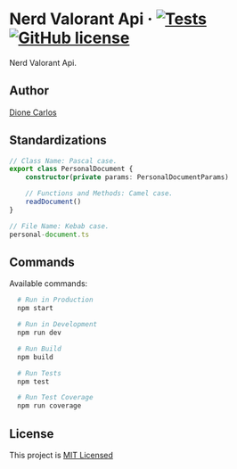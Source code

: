 # Nerd Valorant Api &middot; [![Tests](https://github.com/cod3mos/nerd-valorant-api/actions/workflows/coverage.yml/badge.svg)](https://github.com/cod3mos/nerd-valorant-api/actions/workflows/coverage.yml) [![GitHub license](https://img.shields.io/badge/license-MIT-blue.svg)](https://github.com/cod3mos/nerd-valorant-api/blob/main/LICENSE)

Nerd Valorant Api.

## Author

[Dione Carlos](https://www.github.com/cod3mos)

## Standardizations

```typescript
// Class Name: Pascal case.
export class PersonalDocument {
	constructor(private params: PersonalDocumentParams)

	// Functions and Methods: Camel case.
	readDocument()
}

// File Name: Kebab case.
personal-document.ts
```

## Commands

Available commands:

```bash
  # Run in Production
  npm start

  # Run in Development
  npm run dev

  # Run Build
  npm build

  # Run Tests
  npm test

  # Run Test Coverage
  npm run coverage
```

## License

This project is [MIT Licensed](https://choosealicense.com/licenses/mit)
